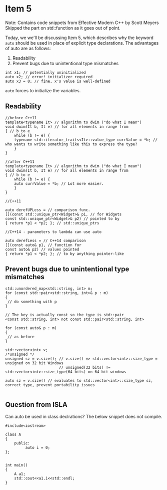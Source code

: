 

# Item 5

Note: Contains code snippets from Effective Modern C++ by Scott Meyers
Skipped the part on std::function as it goes out of point.

Today, we we'll be discussing Item 5, which describes why the keyword `auto` should be used in place of explicit type declarations. The advantages of auto are as follows:

1. Readability 
2. Prevent bugs due to unintentional type mismatches

```
int x1; // potentially uninitialized
auto x2; // error! initializer required
auto x3 = 0; // fine, x's value is well-defined
```

`auto` forces to initialize the variables.


## Readability

```
//before C++11
template<typename It> // algorithm to dwim ("do what I mean")
void dwim(It b, It e) // for all elements in range from
{ // b to e
	while (b != e) {
	typename std::iterator_traits<It>::value_type currValue = *b; // who wants to write something like this to express the type?
	}
}
```

```
//after C++11
template<typename It> // algorithm to dwim ("do what I mean")
void dwim(It b, It e) // for all elements in range from
{ // b to e
	while (b != e) {
	auto currValue = *b; // Lot more easier.
	}
}
```

```
//C++11

auto derefUPLess = // comparison func.
[](const std::unique_ptr<Widget>& p1, // for Widgets
const std::unique_ptr<Widget>& p2) // pointed to by
{ return *p1 < *p2; }; // std::unique_ptrs
```

```
//C++14 - parameters to lambda can use auto

auto derefLess = // C++14 comparison
[](const auto& p1, // function for
const auto& p2) // values pointed
{ return *p1 < *p2; }; // to by anything pointer-like

```
## Prevent bugs due to unintentional type mismatches


```
std::unordered_map<std::string, int> m;
for (const std::pair<std::string, int>& p : m)
{
 // do something with p
}
````

```
// The key is actually const so the type is std::pair
<const std::string, int> not const std::pair<std::string, int>

for (const auto& p : m)
{
 // as before
}
```

```
std::vector<int> v;
/*unsigned */
unsigned sz = v.size(); // v.size() => std::vector<int>::size_type = unsigned on 32 bit Windows
                        // unsigned(32 bits) != std::vector<int>::size_type(64 bits) on 64 bit windows

auto sz = v.size() // evaluates to std::vector<int>::size_type sz, correct type, prevent portability issues


```

## Question from ISLA

Can auto be used in class declrations? The below snippet does not compile.

```
#include<iostream>

class A
{
    public:
         auto i = 0;
};


int main()
{
    A a1;
    std::cout<<a1.i<<std::endl;
}


```
